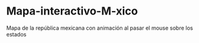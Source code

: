 # Mapa-interactivo-M-xico
Mapa de la república mexicana con animación al pasar el mouse sobre los estados

